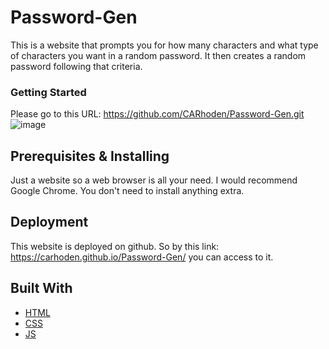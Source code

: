 # Password-Gen

This is a website that prompts you for how many characters and what type of characters you want in a random password. It then creates a random password following that criteria.

### Getting Started 

Please go to this URL: https://github.com/CARhoden/Password-Gen.git
![image](https://github.com/CARhoden/Portfolio/assets/101947931/37165f35-dc9e-4bc9-8fe4-5d939eac47b2)

## Prerequisites & Installing

Just a website so a web browser is all your need. I would recommend Google Chrome. You don't need to install anything extra.
 
## Deployment

This website is deployed on github. So by this link: https://carhoden.github.io/Password-Gen/
you can access to it.

## Built With

* [HTML](https://en.wikipedia.org/wiki/HTML)
* [CSS](https://en.wikipedia.org/wiki/Cascading_Style_Sheets)
* [JS](https://en.wikipedia.org/wiki/JavaScript)